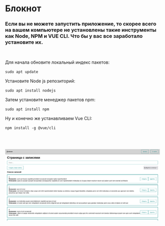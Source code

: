 # Блокнот

### Если вы не можете запустить приложение, то скорее всего на вашем компьютере не установлены такие инструменты как Node, NPM и VUE CLI. Что бы у вас все заработало установите их.

<br>

Для начала обновите локальный индекс пакетов:
```
sudo apt update
```

Установите Node js репозиторий:
```
sudo apt install nodejs
```

Затем установите менеджер пакетов npm:
```
sudo apt install npm
```

Ну и конечно же устанавливаем Vue CLI:
```
npm install -g @vue/cli
```

<br><br>






![иллюстрация](illustration.png)

